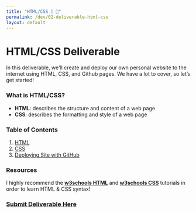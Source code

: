 ```yaml
---
title: "HTML/CSS | 💙"
permalink: /dev/02-deliverable-html-css
layout: default
---
```


# HTML/CSS Deliverable

In this deliverable, we'll create and deploy our own personal website to the internet using HTML, CSS, and Github pages. We have a lot to cover, so let’s get started!

### What is HTML/CSS?

- **HTML**: describes the structure and content of a web page
- **CSS**: describes the formatting and style of a web page



### Table of Contents

1. [HTML](/blue/dev/02-deliverable-html)
2. [CSS](/blue/dev/02-deliverable-css)
3. [Deploying Site with GitHub](/blue/dev/02-deliverable-deploy)



### Resources

I highly recommend the **[w3schools HTML](https://www.w3schools.com/html/default.asp)** and **[w3schools CSS](https://www.w3schools.com/css/default.asp)** tutorials in order to learn HTML & CSS syntax!


### [Submit Deliverable Here](https://forms.gle/KACnqQWUGqRALMEr7)